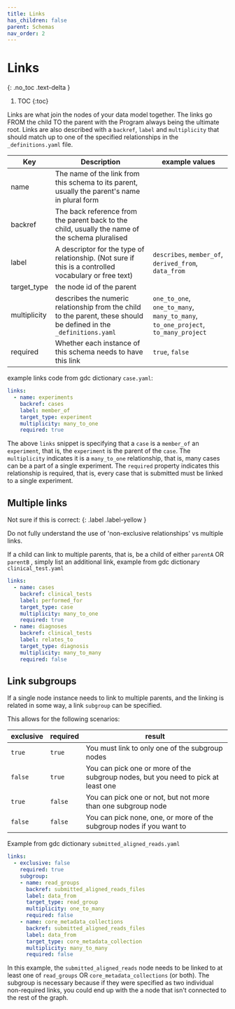 ```yaml
---
title: Links
has_children: false
parent: Schemas
nav_order: 2
---
```


# Links
{: .no_toc .text-delta }

1. TOC
{:toc}

Links are what join the nodes of your data model together. The links go FROM the child TO the parent with the Program always being the ultimate root. Links are also described with a `backref`, `label` and `multiplicity` that should match up to one of the specified relationships in the `_definitions.yaml` file.


| Key          | Description                                                                                                         | example values                                                         |
|--------------|---------------------------------------------------------------------------------------------------------------------|------------------------------------------------------------------------|
| name         | The name of the link from this schema to its parent, usually the parent's name in plural form                       |                                                                        |
| backref      | The back reference from the parent back to the child, usually the name of the schema pluralised                     |                                                                        |
| label        | A descriptor for the type of relationship. (Not sure if this is a controlled vocabulary or free text)               | `describes`, `member_of`, `derived_from`, `data_from`                          |
| target_type  | the node id of the parent                                                                                           |                                                                        |
| multiplicity | describes the numeric relationship from the child to the parent, these should be defined in the `_definitions.yaml` | `one_to_one`, `one_to_many`, `many_to_many`, `to_one_project`, `to_many_project` |
| required     | Whether each instance of this schema needs to have this link                                                        | `true`, `false`                                                        |

example links code from gdc dictionary `case.yaml`:

```yaml
links:
  - name: experiments 
    backref: cases
    label: member_of
    target_type: experiment
    multiplicity: many_to_one
    required: true
```

The above `links` snippet is specifying that a `case` is a `member_of` an `experiment`, that is, the `experiment` is the parent of the `case`. The `multiplicity` indicates it is a `many_to_one` relationship, that is, many cases can be a part of a single experiment. The `required` property indicates this relationship is required, that is, every case that is submitted must be linked to a single experiment.

## Multiple links

Not sure if this is correct:
{: .label .label-yellow }

Do not fully understand the use of 'non-exclusive relationships' vs multiple links.

If a child can link to multiple parents, that is, be a child of either `parentA` OR `parentB` , simply list an additional link, example from gdc dictionary `clinical_test.yaml`

```yaml
links:
  - name: cases 
    backref: clinical_tests
    label: performed_for 
    target_type: case
    multiplicity: many_to_one
    required: true
  - name: diagnoses
    backref: clinical_tests
    label: relates_to
    target_type: diagnosis
    multiplicity: many_to_many
    required: false
```

## Link subgroups

If a single node instance needs to link to multiple parents, and the linking is related in some way, a link `subgroup` can be specified. 

This allows for the following scenarios:

| exclusive | required | result                                                                            |
|-----------|----------|-----------------------------------------------------------------------------------|
| `true`    | `true`   | You must link to only one of the subgroup nodes                                   |
| `false`   | `true`   | You can pick one or more of the subgroup nodes, but you need to pick at least one |
| `true`    | `false`  | You can pick one or not, but not more than one subgroup node                      |
| `false`   | `false`  | You can pick none, one, or more of the subgroup nodes if you want to              |

Example from gdc dictionary `submitted_aligned_reads.yaml`

```yaml
links:
  - exclusive: false
    required: true
    subgroup:
    - name: read_groups
      backref: submitted_aligned_reads_files
      label: data_from
      target_type: read_group
      multiplicity: one_to_many
      required: false
    - name: core_metadata_collections
      backref: submitted_aligned_reads_files
      label: data_from
      target_type: core_metadata_collection
      multiplicity: many_to_many
      required: false
```

In this example, the `submitted_aligned_reads` node needs to be linked to at least one of `read_groups` OR `core_metadata_collections` (or both). The subgroup is necessary because if they were specified as two individual non-required links, you could end up with the a node that isn't connected to the rest of the graph.

